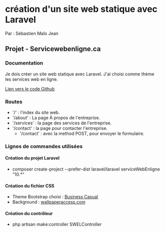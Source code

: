 # création d'un site web statique avec Laravel

Par : Sébastien Malo Jean

## Projet - Servicewebenligne.ca

### Documentation

Je dois créer un site web statique avec Laravel. J'ai choisi comme thème les services web en ligne.

[Lien vers le code Github](https://github.com/sebastien-malo-jean/serviceWebEnligne)

### Routes

- '/' : l'index du site web.
- '/about' : La page À propos de l'entreprise.
- '/services' : la page des services de l'entreprise.
- '/contact' : la page pour contacter l'entreprise.
  - '/contact' : avec la method POST, pour envoyer le formulaire.

### Lignes de commandes utilisées

#### Création du projet Laravel

- composer create-project --prefer-dist laravel/laravel serviceWebEnligne "10.\*"

#### Création du fichier CSS

- Theme Bootstrap choisi : [Business Casual](https://startbootstrap.com/theme/business-casual)
- Background : [wallpaperaccess.com](https://wallpaperaccess.com/download/high-tech-1271992)

#### Création du contrôleur

- php artisan make:controller SWELController
